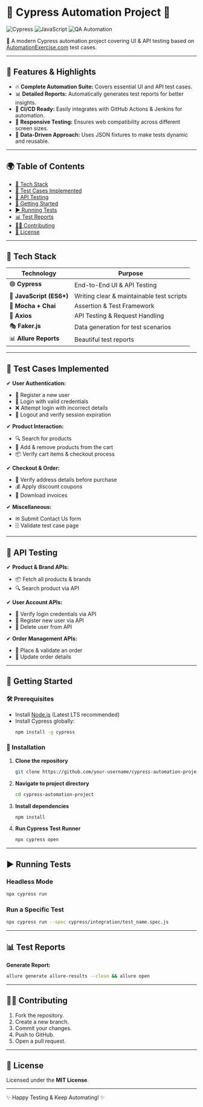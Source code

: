 # 🚀 Cypress Automation Project 🌟

![Cypress](https://img.shields.io/badge/Cypress-Testing-green?style=for-the-badge&logo=cypress&logoColor=white) ![JavaScript](https://img.shields.io/badge/JavaScript-ES6+-yellow?style=for-the-badge&logo=javascript&logoColor=black) ![QA Automation](https://img.shields.io/badge/QA%20Automation-Powered%20by%20Cypress-blue?style=for-the-badge)

🚀 A modern Cypress automation project covering UI & API testing based on [AutomationExercise.com](https://www.automationexercise.com) test cases.

---

## 🌟 Features & Highlights  

- 🔥 **Complete Automation Suite:** Covers essential UI and API test cases.  
- 📊 **Detailed Reports:** Automatically generates test reports for better insights.  
- 🤖 **CI/CD Ready:** Easily integrates with GitHub Actions & Jenkins for automation.  
- 📱 **Responsive Testing:** Ensures web compatibility across different screen sizes.  
- 💾 **Data-Driven Approach:** Uses JSON fixtures to make tests dynamic and reusable.  

---

## 🌍 Table of Contents

- [🤦 Tech Stack](#-tech-stack)
- [🎯 Test Cases Implemented](#-test-cases-implemented)
- [🔗 API Testing](#-api-testing)
- [🚀 Getting Started](#-getting-started)
- [▶ Running Tests](#-running-tests)
- [📊 Test Reports](#-test-reports)
- [👨‍💻 Contributing](#-contributing)
- [📝 License](#-license)

---

## 🤦 Tech Stack  

| Technology | Purpose |
|------------|---------|
| 🟢 **Cypress** | End-to-End UI & API Testing |
| 💛 **JavaScript (ES6+)** | Writing clear & maintainable test scripts |
| 📂 **Mocha + Chai** | Assertion & Test Framework |
| 💽 **Axios** | API Testing & Request Handling |
| 🎭 **Faker.js** | Data generation for test scenarios |
| 📊 **Allure Reports** | Beautiful test reports |

---

## 🎯 Test Cases Implemented  

✔ **User Authentication:**  
- 📝 Register a new user  
- 🔐 Login with valid credentials  
- ❌ Attempt login with incorrect details  
- 🚪 Logout and verify session expiration  

✔ **Product Interaction:**  
- 🔍 Search for products  
- 🛒 Add & remove products from the cart  
- 📦 Verify cart items & checkout process  

✔ **Checkout & Order:**  
- 🍿 Verify address details before purchase  
- 💰 Apply discount coupons  
- 📅 Download invoices  

✔ **Miscellaneous:**  
- ✉ Submit Contact Us form  
- 🗄 Validate test case page  

---

## 🔗 API Testing  

✔ **Product & Brand APIs:**  
- 📦 Fetch all products & brands  
- 🔍 Search product via API  

✔ **User Account APIs:**  
- 🔐 Verify login credentials via API  
- 🔢 Register new user via API  
- 🚀 Delete user from API  

✔ **Order Management APIs:**  
- 🛒 Place & validate an order  
- 📝 Update order details  

---

## 🚀 Getting Started  

### 🛠 Prerequisites  
- Install [Node.js](https://nodejs.org/) (Latest LTS recommended)  
- Install Cypress globally:  
  ```bash
  npm install -g cypress
  ```

### 📅 Installation  
1. **Clone the repository**  
   ```bash
   git clone https://github.com/your-username/cypress-automation-project.git
   ```
2. **Navigate to project directory**  
   ```bash
   cd cypress-automation-project
   ```
3. **Install dependencies**  
   ```bash
   npm install
   ```
4. **Run Cypress Test Runner**  
   ```bash
   npx cypress open
   ```

---

## ▶ Running Tests  

### **Headless Mode**  
```bash
npx cypress run
```

### **Run a Specific Test**  
```bash
npx cypress run --spec cypress/integration/test_name.spec.js
```

---

## 📊 Test Reports  

**Generate Report:**  
```bash
allure generate allure-results --clean && allure open
```

---

## 👨‍💻 Contributing  

1. Fork the repository.  
2. Create a new branch.  
3. Commit your changes.  
4. Push to GitHub.  
5. Open a pull request.  

---

## 📝 License  

Licensed under the **MIT License**.  

---

✨ Happy Testing & Keep Automating! ✨

